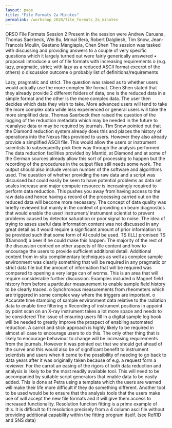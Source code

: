 ```yaml
---
layout: page
title: "File Formats 2a Minutes"
permalink: /workshop_2020/file_formats_2a_minutes
---
```


ORSO File Formats Session 2
Present in the session were
Andrew Caruana, Thomas Saerbeck, Wei Bu, Mrinal Bera, Robert Dalgliesh, Tim Snow, Jean-Francois Moulin, Gaetano Mangiapia, Chen Shen
The session was tasked with discussing and providing answers to a couple of very specific questions which it largely turned out were fairly generically answered 
•	proposal: introduce a set of file formats with increasing requirements
o	(e.g. lazy, pragmatic, strict; with lazy as a reduced ASCII format excerpt of the others)
o	discussion outcome
o	probably list of definitions/requirements 

Lazy, pragmatic and strict.
The question was raised as to whether users would actually use the more complex file format.
Chen Shen stated that they already provide 2 different folders of data, one is the reduced data in a simple format and the other is the more complex data. The user then decides which data they wish to take. More advanced users will tend to take the more complex data while less experienced or general users will take the more simplified data.
Thomas Saerbeck then raised the question of the logging of the reduction metadata which may be needed in the future to reanalyse data or may be required by journals. Tim Snow pointed out that the Diamond reduction system already does this and places the history of operations into the Nexus files provided to users. However they also already provide a simplified ASCII file. This would allow the users or instrument scientists to subsequently pick their way through the analysis performed.
The data reduction facilities provided by Mantid, at  Diamond and at some of the German sources already allow this sort of processing to happen but the recording of the procedures in the output files still needs some work. The output should also include version number of the software and algorithms used.
The question of whether providing the raw data and a script was discussed but could easily be seen to have potential problems as data set scales increase and major compute resource is increasingly required to perform data reduction. This pushes you away from having access to the raw data and hence having a record of the processing carried out on the reduced data will become more necessary.
The concept of data quality was briefly reviewed but mainly in the context of providing on beam diagnostics that would enable the user/ instrument/ instrument scientist to prevent problems caused by detector saturation or poor signal to noise. The idea of trying to asses useful data information content was not discussed in any great detail as it would require a significant amount of prior information to be provided such that some form of AI could be used. TS (ILL) promised TS (Diamond) a beer if he could make this happen.
The majority of the rest of the discussion centred on other aspects of file content and how to encourage the users to provide sufficient additional detail. 
Additional content from in-situ complimentary techniques as well as complex sample environment was clearly something that will be required in any pragmatic or strict data file but the amount of information that will be required was compared to opening a very large can of worms. This is an area that will require considerable further discussion.
Examples included
o	Magnet field history from before a particular measurement to enable sample field history to be clearly traced.
o	Synchronous measurements from rheometers which are triggered in some complex way where the triggers are important.
o	Accurate time stamping of sample environment data relative to the radiation data to enable time filtering
o	Recording of instrument positions in appoint by point scan on an X-ray instrument takes a lot more space and needs to be considered
The issue of ensuring users fill in a digital sample log book will be needed to greatly improve the prospect of enabling automated reduction. A carrot and stick approach is highly likely to be required in almost all case to encourage users to do this. The only other thing that is likely to encourage behaviour to change will be increasing requirements from the journals. However it was pointed out that we should get ahead of the curve and this would also be of significant benefit to instrument scientists and users when it came to the possibility of needing to go back to data years after it was originally taken because of e.g. a request form a  reviewer.
For the carrot an easing of the rigors of both data reduction and analysis is likely to be the most readily available tool. This will need to be accompanied by suitable script generators that enable data to be easily added. This is done at Petra using a template which the users are warned will make their life more difficult if they do something different. 
Another tool to be used would be to ensure that the analysis tools that the users make use of will accept the new file formats and it will give them access to increased functionality. Resolution function fitting is a prime example of this. It is difficult to fit resolution precisely from a 4 column asci file without providing additional capability within the fitting program itself. (see Refl1D and SNS data) 
